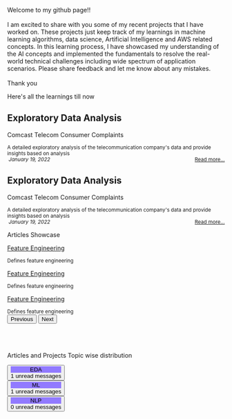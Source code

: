 <head>
	<link rel="stylesheet" href="/assets/css/style.scss" media="screen" type="text/css">
</head>
<body id="myPage">
	<div id="about"> 
		<div class='card text-secondary bg-white border-0 rounded h-100 m-2'>
            <div class='card-body px-0 py-3'>
               <p class='card-text'> Welcome to my github page!! <br><br> I am excited to share with you some of my recent projects that I have worked on. These projects just keep track of my learnings in machine learning algorithms, data science, Artificial Intelligence and AWS related concepts. In this learning process, I have showcased my understanding of the AI concepts and implemented the fundamentals to resolve the real-world technical challenges including wide spectrum of application scenarios. Please share feedback and let me know about any mistakes. <br>
                  <br>Thank you 
               </p>
            </div>
         </div>
	</div>
	<div id="projects">
		<div class="container-fluid p-1">
			<div class="row">
				<p class="text-success fs-6 fw-bold">Here's all the learnings till now&nbsp;<i class="fa fa-angle-double-down"></i></p>
			</div>
			<div class="row mb-2">
				<div class='card bg-light border-1 px-1 rounded h-100'>
					<div class="card-header border-0 bg-transparent">
						<h2 class="card-title"><strong>Exploratory Data Analysis</strong></h2> </div>
					<div class='card-body py-0 m-0 bg-transparent'>
						<p class="text-muted fs-6 fw-bold">Comcast Telecom Consumer Complaints</p> <small class='card-text' id='data-card-text'>A detailed exploratory analysis of the telecommunication company's data and provide insights based on analysis</small> </div>
					<div class="card-footer border-0 bg-transparent text-muted"> <small>
                  	<i class='fa fa-calendar'>&nbsp;January 19, 2022</i>
                  	<span style="float:right;"><a class="card-link" href="/docs/Comcast Telecom Consumer Complaints.ipynb - Colaboratory.html">
                    	Read more...
                    </a></span>
                  </small> </div>
				</div>
			</div>
			<div class="row mb-2">
				<div class='card bg-light border-1 px-1 rounded h-100'>
					<div class="card-header border-0 bg-transparent">
						<h2 class="card-title"><strong>Exploratory Data Analysis</strong></h2> </div>
					<div class='card-body py-0 m-0 bg-transparent'>
						<p class="text-muted fs-6 fw-bold">Comcast Telecom Consumer Complaints</p> <small class='card-text' id='data-card-text'>A detailed exploratory analysis of the telecommunication company's data and provide insights based on analysis</small> </div>
					<div class="card-footer border-0 bg-transparent text-muted"> <small>
                  	<i class='fa fa-calendar'>&nbsp;January 19, 2022</i>
                  	<span style="float:right;"><a class="card-link" href="/docs/Comcast Telecom Consumer Complaints.ipynb - Colaboratory.html">
                    	Read more...
                    </a></span>
                  </small> </div>
				</div>
			</div>
		</div>
	</div>
	<!-- Container (Contact Section) -->
	<div id="articles">
    	<div class="container-fluid p-1">
			<div class="row">
				<p class="text-secondary fs-6 fw-bold">Articles Showcase&nbsp;<i class="fa fa-angle-double-down"></i></p>
			</div>
            <div class="row">
		<div id="myCarousel" class="carousel slide my-0 py-0 px-5 " data-bs-ride="carousel">
			<!-- Wrapper for slides -->
			<div class="carousel-inner ">
				<div class="carousel-item active">
					<div class="container-fluid bg-light">
						<div class="row mb-2">
							<div class='card bg-light border-0 rounded h-100'>
								<div class='card-body py-0 m-0 bg-transparent'>
									<p class="text-muted fs-6 fw-bold"> <a class="
link-secondary text-decoration-none fw-bold" href="/docs/Feature_Selection.html">Feature Engineering</a> </p> <small class='card-text' id='data-card-text'>Defines feature engineering</small> </div>
							</div>
						</div>
					</div>
				</div>
				<div class="carousel-item bg-light">
					<div class="container-fluid bg-light">
						<div class="row mb-2">
							<div class='card bg-light border-0 rounded h-100'>
								<div class='card-body py-0 m-0 bg-transparent'>
									<p class="text-muted fs-6 fw-bold"> <a class="link-secondary text-decoration-none fw-bold" href="/docs/Feature_Selection.html">Feature Engineering</a> </p> <small class='card-text' id='data-card-text'>Defines feature engineering</small> </div>
							</div>
						</div>
					</div>
				</div>
				<div class="carousel-item bg-light">
					<div class="container-fluid bg-light">
						<div class="row mb-2">
							<div class='card bg-light border-0 px-1 rounded h-100'>
								<div class='card-body py-0 m-0 bg-transparent'>
									<p class="text-muted fs-6 fw-bold"> <a class="link-secondary text-decoration-none fw-bold" href="/docs/Feature_Selection.html">Feature Engineering</a> </p> <small class='card-text' id='data-card-text'>Defines feature engineering</small> </div>
							</div>
						</div>
					</div>
				</div>
			</div>
			<!-- Left and right controls -->
			<button class="carousel-control-prev" type="button" data-bs-target="#myCarousel" data-bs-slide="prev"> <span class="text-muted fs-3 fw-bold"><i class="fa fa-angle-left text-danger"></i></span> <span class="sr-only">Previous</span> </button>
			<button class="carousel-control-next" type="button" data-bs-target="#myCarousel" data-bs-slide="next"> <span class="text-muted fs-3 fw-bold"><i class="fa fa-angle-right text-danger"></i></span> <span class="visually-hidden">Next</span> </button>
		</div>
	</div>
    </div>
	</div>
	<br>
	<br>
	<br>
	<div id="topics">
		<div class="container-fluid p-1">
			<div class="row">
				<p class="text-secondary fs-6 fw-bold">Articles and Projects Topic wise distribution </p>
			</div>
			<div class="row">
				<div class="col">
					<button type="button" class="btn py-0 btn-sm position-relative"><div style='background-color:#917aff;'> EDA </div><span class="position-absolute top-0 start-100 translate-middle badge rounded-pill bg-success">
              1
              <span class="visually-hidden">unread messages</span> </span>
					</button>
				</div>
				<div class="col">
					<button type="button" class="btn py-0 btn-sm position-relative"> <div style='background-color:#917aff;'>ML </div><span class="position-absolute top-0 start-100 translate-middle badge rounded-pill bg-success">
              1
              <span class="visually-hidden">unread messages</span> </span>
					</button>
				</div>
				<div class="col">
					<button type="button" class="btn py-0 btn-sm position-relative"> <div style='background-color:#917aff;'>NLP </div><span class="position-absolute top-0 start-100 translate-middle badge rounded-pill bg-success">
              0
              <span class="visually-hidden">unread messages</span> </span>
					</button>
				</div>
			</div>
		</div>
	</div>
	<!-- Footer -->
	<footer class="text-center">
		<br>
		<br>
		<br>
		<p style="float:center;">
			<a class="up-arrow" href="#myPage" data-toggle="tooltip" title="TO TOP"> <span class="text-muted fs-1 fw-bold"><i class="fa fa-sort-up pe-5"></i></span> </a>
		</p>
	</footer>
	<script>
	$(document).ready(function() {
		// Initialize Tooltip
		$('[data-toggle="tooltip"]').tooltip();
		// Add smooth scrolling to all links in navbar + footer link
		$(".navbar a, footer a[href='#myPage']").on('click', function(event) {
			// Make sure this.hash has a value before overriding default behavior
			if(this.hash !== "") {
				// Prevent default anchor click behavior
				event.preventDefault();
				// Store hash
				var hash = this.hash;
				// Using jQuery's animate() method to add smooth page scroll
				// The optional number (900) specifies the number of milliseconds it takes to scroll to the specified area
				$('html, body').animate({
					scrollTop: $(hash).offset().top
				}, 100, function() {
					// Add hash (#) to URL when done scrolling (default click behavior)
					window.location.hash = hash;
				});
			} // End if
		});
	})
	</script>
</body>
